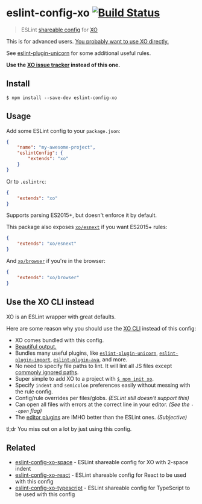 # eslint-config-xo [![Build Status](https://travis-ci.org/xojs/eslint-config-xo.svg?branch=master)](https://travis-ci.org/xojs/eslint-config-xo)

> ESLint [shareable config](https://eslint.org/docs/developer-guide/shareable-configs.html) for [XO](https://github.com/xojs/xo)

This is for advanced users. [You probably want to use XO directly.](#use-the-xo-cli-instead)

See [eslint-plugin-unicorn](https://github.com/sindresorhus/eslint-plugin-unicorn) for some additional useful rules.

**Use the [XO issue tracker](https://github.com/xojs/xo/issues) instead of this one.**

## Install

```
$ npm install --save-dev eslint-config-xo
```

## Usage

Add some ESLint config to your `package.json`:

```json
{
	"name": "my-awesome-project",
	"eslintConfig": {
		"extends": "xo"
	}
}
```

Or to `.eslintrc`:

```json
{
	"extends": "xo"
}
```

Supports parsing ES2015+, but doesn't enforce it by default.

This package also exposes [`xo/esnext`](esnext.js) if you want ES2015+ rules:

```json
{
	"extends": "xo/esnext"
}
```

And [`xo/browser`](browser.js) if you're in the browser:

```json
{
	"extends": "xo/browser"
}
```

## Use the XO CLI instead

XO is an ESLint wrapper with great defaults.

Here are some reason why you should use the [XO CLI](https://github.com/xojs/xo) instead of this config:

- XO comes bundled with this config.
- [Beautiful output.](https://github.com/sindresorhus/eslint-formatter-pretty)
- Bundles many useful plugins, like [`eslint-plugin-unicorn`](https://github.com/sindresorhus/eslint-plugin-unicorn), [`eslint-plugin-import`](https://github.com/benmosher/eslint-plugin-import), [`eslint-plugin-ava`](https://github.com/avajs/eslint-plugin-ava), and more.
- No need to specify file paths to lint. It will lint all JS files except [commonly ignored paths](https://github.com/xojs/xo#ignores).
- Super simple to add XO to a project with [`$ npm init xo`](https://github.com/xojs/create-xo).
- Specify `indent` and `semicolon` preferences easily without messing with the rule config.
- Config/rule overrides per files/globs. *(ESLint still doesn't support this)*
- Can open all files with errors at the correct line in your editor. *(See the `--open` flag)*
- The [editor plugins](https://github.com/xojs/xo#editor-plugins) are IMHO better than the ESLint ones. *(Subjective)*

tl;dr You miss out on a lot by just using this config.

## Related

- [eslint-config-xo-space](https://github.com/xojs/eslint-config-xo-space) - ESLint shareable config for XO with 2-space indent
- [eslint-config-xo-react](https://github.com/xojs/eslint-config-xo-react) - ESLint shareable config for React to be used with this config
- [eslint-config-xo-typescript](https://github.com/xojs/eslint-config-xo-typescript) - ESLint shareable config for TypeScript to be used with this config
